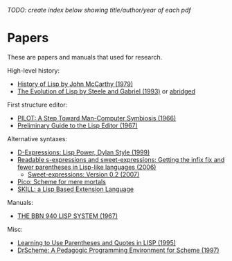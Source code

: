 _TODO: create index below showing title/author/year of each pdf_

# Papers

These are papers and manuals that used for research.

High-level history:

- [History of Lisp by John McCarthy (1979)](history-of-lisp-1979.pdf)
- [The Evolution of Lisp by Steele and Gabriel (1993)](HOPL2-Uncut.pdf) or [abridged](Hopl2.pdf)

First structure editor:

- [PILOT: A Step Toward Man-Computer Symbiosis (1966)](AITR-221.pdf)
- [Preliminary Guide to the Lisp Editor (1967)](W-21_LISP_Editor_Apr67.pdf)

Alternative syntaxes:

- [D-Expressions: Lisp Power, Dylan Style (1999)](dexprs.pdf)
- [Readable s-expressions and sweet-expressions: Getting the infix fix and fewer parentheses in Lisp-like languages (2006)](wheeler2006.pdf)
  - [Sweet-expressions: Version 0.2 (2007)](wheeler2007.pdf)
- [Pico: Scheme for mere mortals](LispWS.pdf)
- [SKILL: a Lisp Based Extension Language](petrus1993.pdf)

Manuals:

- [THE BBN 940 LISP SYSTEM (1967)](656771.pdf)

Misc:

- [Learning to Use Parentheses and Quotes in LISP (1995)](davis1995.pdf)
- [DrScheme: A Pedagogic Programming Environment for Scheme (1997)](plilp97.pdf)
